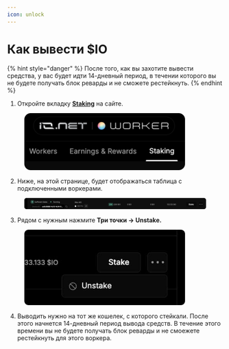 ```yaml
---
icon: unlock
---
```


# Как вывести $IO

{% hint style="danger" %}
После того, как вы захотите вывести средства, у вас будет идти 14-дневный период, в течении которого вы не будете получать блок реварды и не сможете рестейкнуть.
{% endhint %}

1. Откройте вкладку [**Staking**](https://worker.io.net/worker/integrated-staking) на сайте.

<figure><img src=".gitbook/assets/st1 (1).png" alt="" width="375"><figcaption></figcaption></figure>

2. Ниже, на этой странице, будет отображаться таблица с подключенными воркерами.&#x20;

<figure><img src=".gitbook/assets/unstake (1).png" alt=""><figcaption></figcaption></figure>

3. Рядом с нужным нажмите **Три точки → Unstake.**

<figure><img src=".gitbook/assets/unstake2.png" alt="" width="375"><figcaption></figcaption></figure>

4. Выводить нужно на тот же кошелек, с которого стейкали. После этого начнется 14-дневный период вывода средств. В течение этого времени вы не будете получать блок реварды и не смоежете рестейкнуть для этого воркера.
